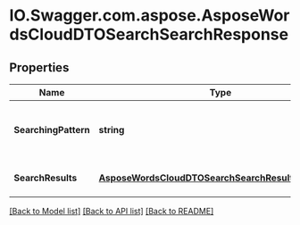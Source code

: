 # IO.Swagger.com.aspose.AsposeWordsCloudDTOSearchSearchResponse
## Properties

Name | Type | Description | Notes
------------ | ------------- | ------------- | -------------
**SearchingPattern** | **string** | A regular expression pattern used to find matches. | [optional] 
**SearchResults** | [**AsposeWordsCloudDTOSearchSearchResultsCollection**](AsposeWordsCloudDTOSearchSearchResultsCollection.md) | Collection of search results. | [optional] 

[[Back to Model list]](../README.md#documentation-for-models) [[Back to API list]](../README.md#documentation-for-api-endpoints) [[Back to README]](../README.md)

